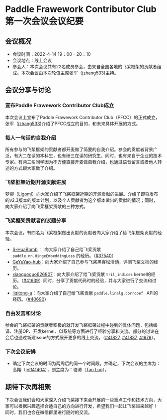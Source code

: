 # Paddle Frawework Contributor Club 第一次会议会议纪要

## 会议概况

- 会议时间：2022-4-14 19：00 - 20：10
- 会议地点：线上会议
- 参会人：本次会议共有22名成员参会，由来自全国各地的飞桨框架的贡献者组成。本次会议由本次轮值主席张军（[jzhang533](https://github.com/jzhang533))主持。

## 会议分享与讨论

### 宣布Paddle Frawework Contributor Club成立

本次会议上宣布了Paddle Frawework Contributor Club（PFCC）的正式成立，张军（[jzhang533](https://github.com/jzhang533))介绍了PFCC成立的目的，和未来具体开展的方式。

### 每人一句话的自我介绍

所有参与的飞桨框架的贡献者都开麦做了简要的自我介绍。参会的贡献者背景广泛，有大二在读的本科生，也有研三在读的研究生，同时，也有来自于企业的技术专家。有两三名同学因为不方便直接开麦做自我介绍，也通过语音留言或者他人转述的方式跟大家做了介绍。

### 飞桨框架近期开源贡献进展
梦柳（[Ligoml](https://github.com/Ligoml)）向大家介绍了飞桨框架近期的开源贡献的进展。介绍了即将发布的v2.3版本的版本计划，以及个人贡献者为这个版本做出的贡献的情况；同时，向大家介绍了向飞桨框架贡献的三种方式。

### 飞桨框架贡献者的议题分享

本次会议，有四名为飞桨框架做出贡献的贡献者向大家介绍了给飞桨框架贡献的经验。

- [S-HuaBomb](https://github.com/S-HuaBomb) ： 向大家介绍了自己给飞桨贡献 `paddle.nn.HingeEmbeddingLoss` 的经历。（[#37540](https://github.com/PaddlePaddle/Paddle/pull/37540)）
- [GeYuYao-hub](https://github.com/GeYuYao-hub)：向大家介绍了自己参与飞桨黑客松活动，评测飞桨文档的经历。
- [xiaoguoguo626807](https://github.com/xiaoguoguo626807)：向大家介绍了给飞桨贡献 `tril_indices` kernel的经历。（[#41639](https://github.com/PaddlePaddle/Paddle/pull/41639)）同时，分享了贡献代码时的经验，并与大家进行了交流和讨论。
- [liqitong-a](https://github.com/liqitong-a)：向大家介绍了自己给飞桨贡献 `paddle.linalg.corrcoef
` API的经历。（[#40690](https://github.com/PaddlePaddle/Paddle/pull/40690)）

### 自由发言和讨论
参会的飞桨框架的贡献者积极的就开发飞桨框架过程中碰到的具体问题，包括编译、注册OP、开发kernel、CI系统等方面进行了经验分享和交流。部分的讨论在会后也通过新建issue的方式展开更多的线上交流。（[#41827](https://github.com/PaddlePaddle/Paddle/issues/41827), [#41837](https://github.com/PaddlePaddle/Paddle/issues/41837), [41979](https://github.com/PaddlePaddle/Paddle/issues/41979)）。

### 下次会议安排
- 确定下次会议的时间为两周后的同一个时间段。并确定，下次会议的主席为：高翔（[jeff41404](https://github.com/jeff41404)），副主席为：骆涛（[Tao Luo](https://github.com/luotao1)）。



## 期待下次再相聚

下次会议我们会和大家深入介绍飞桨接下来会开展的一些重点工作和技术方向，大家可以根据兴趣选择合适自己的方向进行开发，希望我们一起让飞桨越来越好！
同时，我们也会在微信群里进行随时的交流。

